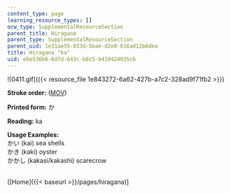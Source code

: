 ```yaml
---
content_type: page
learning_resource_types: []
ocw_type: SupplementalResourceSection
parent_title: Hiragana
parent_type: SupplementalResourceSection
parent_uid: 1e31ae55-033d-5bae-d2e0-816ad12b6dea
title: Hiragana "ka"
uid: ebe536b6-6d7d-643c-b8c5-b410424035c6
---
```


![0411.gif]({{< resource_file 1e843272-6a62-427b-a7c2-328ad9f71fb2 >}})

**Stroke order:** ([MOV](http://www.archive.org/download/MITRES21F.01S10_HIRAGANA_CHARACTERS/0411.mov))

**Printed form:** か

**Reading:** ka

**Usage Examples:**  
かい (kai) sea shells  
かき (kaki) oyster  
かかし (kakasi/kakashi) scarecrow  
 

\[[Home]({{< baseurl >}}/pages/hiragana)\]